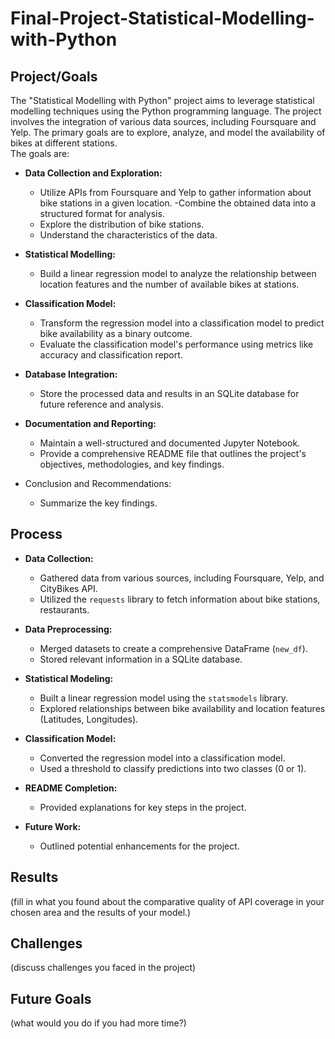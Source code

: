 # Final-Project-Statistical-Modelling-with-Python

## Project/Goals
The "Statistical Modelling with Python" project aims to leverage statistical modelling techniques using the Python programming language. The project involves the integration of various data sources, including Foursquare and Yelp. The primary goals are to explore, analyze, and model the availability of bikes at different stations.      
The goals are:   

- **Data Collection and Exploration:**   
  - Utilize APIs from Foursquare and Yelp to gather information about bike stations in a given location. 
  -Combine the obtained data into a structured format for analysis.
  - Explore the distribution of bike stations.
  - Understand the characteristics of the data.
    
- **Statistical Modelling:**

  - Build a linear regression model to analyze the relationship between location features and the number of available bikes at stations.

- **Classification Model:**
  - Transform the regression model into a classification model to predict bike availability as a binary outcome.
  - Evaluate the classification model's performance using metrics like accuracy and classification report.

- **Database Integration:**
  - Store the processed data and results in an SQLite database for future reference and analysis.

- **Documentation and Reporting:**
  - Maintain a well-structured and documented Jupyter Notebook.
  - Provide a comprehensive README file that outlines the project's objectives, methodologies, and key findings.

- Conclusion and Recommendations:
  - Summarize the key findings.



## Process


- **Data Collection:**
   - Gathered data from various sources, including Foursquare, Yelp, and CityBikes API.
   - Utilized the `requests` library to fetch information about bike stations, restaurants.

- **Data Preprocessing:**
   - Merged datasets to create a comprehensive DataFrame (`new_df`).
   - Stored relevant information in a SQLite database.

- **Statistical Modeling:**
   - Built a linear regression model using the `statsmodels` library.
   - Explored relationships between bike availability and location features (Latitudes, Longitudes).

- **Classification Model:**
   - Converted the regression model into a classification model.
   - Used a threshold to classify predictions into two classes (0 or 1).

- **README Completion:**
   - Provided explanations for key steps in the project.

- **Future Work:**
   - Outlined potential enhancements for the project.



## Results
(fill in what you found about the comparative quality of API coverage in your chosen area and the results of your model.)

## Challenges 
(discuss challenges you faced in the project)

## Future Goals
(what would you do if you had more time?)
